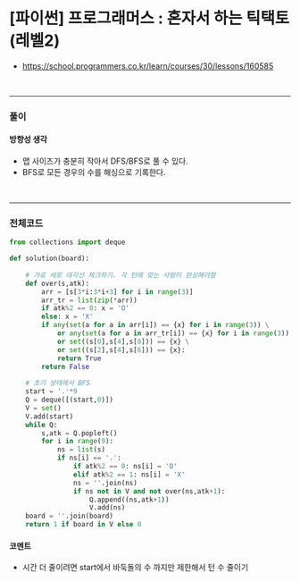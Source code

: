 # **\[파이썬\] 프로그래머스 : 혼자서 하는 틱택토 (레벨2)**
* https://school.programmers.co.kr/learn/courses/30/lessons/160585
<br>


---

### **풀이**

#### **방향성 생각**
* 맵 사이즈가 충분히 작아서 DFS/BFS로 풀 수 있다.
* BFS로 모든 경우의 수를 해싱으로 기록한다.

<br>

---

### **전체코드**
```python
from collections import deque

def solution(board):
    
    # 가로 세로 대각선 체크하기. 각 턴에 맞는 사람이 완성해야함
    def over(s,atk):
        arr = [s[3*i:3*i+3] for i in range(3)]
        arr_tr = list(zip(*arr))
        if atk%2 == 0: x = 'O'
        else: x = 'X'
        if any(set(a for a in arr[i]) == {x} for i in range(3)) \
            or any(set(a for a in arr_tr[i]) == {x} for i in range(3)) \
            or set((s[0],s[4],s[8])) == {x} \
            or set((s[2],s[4],s[6])) == {x}:
            return True
        return False
    
    # 초기 상태에서 BFS
    start = '.'*9
    Q = deque([(start,0)])
    V = set()
    V.add(start)
    while Q:
        s,atk = Q.popleft()
        for i in range(9):
            ns = list(s)
            if ns[i] == '.':
                if atk%2 == 0: ns[i] = 'O'
                elif atk%2 == 1: ns[i] = 'X'
                ns = ''.join(ns)
                if ns not in V and not over(ns,atk+1):
                    Q.append((ns,atk+1))
                    V.add(ns)
    board = ''.join(board)
    return 1 if board in V else 0
```

#### **코멘트**

* 시간 더 줄이려면 start에서 바둑돌의 수 까지만 제한해서 턴 수 줄이기